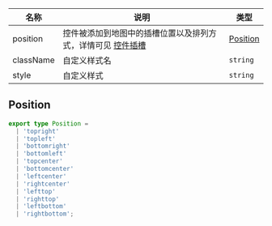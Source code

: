 | 名称      | 说明                                                                                             | 类型                                              |
| --------- | ------------------------------------------------------------------------------------------------ | ------------------------------------------------- |
| position  | 控件被添加到地图中的插槽位置以及排列方式，详情可见 [控件插槽](/zh/docs/api/control/control#插槽) | [Position](#position) |
| className | 自定义样式名                                                                                     | `string`                                          |
| style     | 自定义样式                                                                                       | `string`                                          |

## Position

```ts
export type Position =
  | 'topright'
  | 'topleft'
  | 'bottomright'
  | 'bottomleft'
  | 'topcenter'
  | 'bottomcenter'
  | 'leftcenter'
  | 'rightcenter'
  | 'lefttop'
  | 'righttop'
  | 'leftbottom'
  | 'rightbottom';
```
